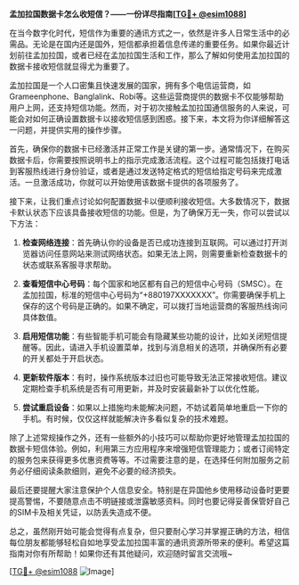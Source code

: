 **孟加拉国数据卡怎么收短信？——一份详尽指南[[TG💪+ @esim1088](https://t.me/s/esim1088)]**

在当今数字化时代，短信作为重要的通讯方式之一，依然是许多人日常生活中的必需品。无论是在国内还是国外，短信都承担着信息传递的重要任务。如果你最近计划前往孟加拉国，或者已经在孟加拉国生活和工作，那么了解如何使用孟加拉国的数据卡接收短信就显得尤为重要了。

孟加拉国是一个人口密集且快速发展的国家，拥有多个电信运营商，如Grameenphone、Banglalink、Robi等。这些运营商提供的数据卡不仅能够帮助用户上网，还支持短信功能。然而，对于初次接触孟加拉国通信服务的人来说，可能会对如何正确设置数据卡以接收短信感到困惑。接下来，本文将为你详细解答这一问题，并提供实用的操作步骤。

首先，确保你的数据卡已经激活并正常工作是关键的第一步。通常情况下，在购买数据卡后，你需要按照说明书上的指示完成激活流程。这个过程可能包括拨打电话到客服热线进行身份验证，或者是通过发送特定格式的短信给指定号码来完成激活。一旦激活成功，你就可以开始使用该数据卡提供的各项服务了。

接下来，让我们重点讨论如何配置数据卡以便顺利接收短信。大多数情况下，数据卡默认状态下应该具备接收短信的功能。但是，为了确保万无一失，你可以尝试以下方法：

1. **检查网络连接**：首先确认你的设备是否已成功连接到互联网。可以通过打开浏览器访问任意网站来测试网络状态。如果无法上网，则需要重新检查数据卡的状态或联系客服寻求帮助。

2. **查看短信中心号码**：每个国家和地区都有自己的短信中心号码（SMSC）。在孟加拉国，标准的短信中心号码为“+880197XXXXXXX”。你需要确保手机上保存的这个号码是正确的。如果不确定，可以拨打当地运营商的客服热线询问具体数值。

3. **启用短信功能**：有些智能手机可能会有隐藏某些功能的设计，比如关闭短信提醒等。因此，请进入手机设置菜单，找到与消息相关的选项，并确保所有必要的开关都处于开启状态。

4. **更新软件版本**：有时，操作系统版本过旧也可能导致无法正常接收短信。建议定期检查手机系统是否有可用更新，并及时安装最新补丁以优化性能。

5. **尝试重启设备**：如果以上措施均未能解决问题，不妨试着简单地重启一下你的手机。有时候，仅仅这样就能解决许多看似复杂的技术难题。

除了上述常规操作之外，还有一些额外的小技巧可以帮助你更好地管理孟加拉国的数据卡短信体验。例如，利用第三方应用程序来增强短信管理能力；或者订阅特定的服务包来获得更多优惠资费等等。不过需要注意的是，在选择任何附加服务之前务必仔细阅读条款细则，避免不必要的经济损失。

最后还要提醒大家注意保护个人信息安全。特别是在异国他乡使用移动设备时更要提高警惕，不要随意点击不明链接或泄露敏感资料。同时也要记得妥善保管好自己的SIM卡及相关凭证，以防丢失造成不便。

总之，虽然刚开始可能会觉得有点复杂，但只要耐心学习并掌握正确的方法，相信每位朋友都能够轻松自如地享受孟加拉国丰富的通讯资源所带来的便利。希望这篇指南对你有所帮助！如果你还有其他疑问，欢迎随时留言交流哦~ 

[[TG💪+ @esim1088](https://t.me/s/esim1088) ![Image](https://i.postimg.cc/4NQfJmqS/Snipaste-2025-05-13-00-14-12.png)]